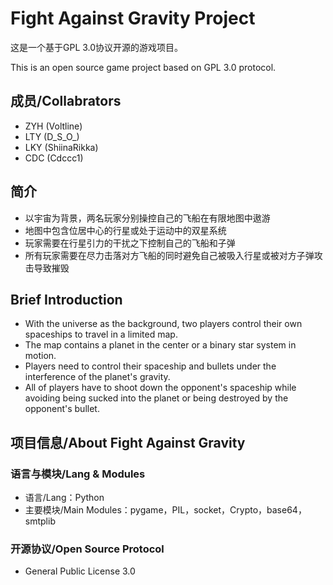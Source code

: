 # Fight Against Gravity Project

这是一个基于GPL 3.0协议开源的游戏项目。

This is an open source game project based on GPL 3.0 protocol.

## 成员/Collabrators
* ZYH (Voltline)
* LTY (D_S_O_)
* LKY (ShiinaRikka)
* CDC (Cdccc1)

## 简介
* 以宇宙为背景，两名玩家分别操控自己的飞船在有限地图中遨游
* 地图中包含位居中心的行星或处于运动中的双星系统
* 玩家需要在行星引力的干扰之下控制自己的飞船和子弹
* 所有玩家需要在尽力击落对方飞船的同时避免自己被吸入行星或被对方子弹攻击导致摧毁

## Brief Introduction
* With the universe as the background, two players control their own spaceships to travel in a limited map. 
* The map contains a planet in the center or a binary star system in motion. 
* Players need to control their spaceship and bullets under the interference of the planet's gravity. 
* All of players have to shoot down the opponent's spaceship while avoiding being sucked into the planet or being destroyed by the opponent's bullet.

## 项目信息/About Fight Against Gravity
### 语言与模块/Lang & Modules
* 语言/Lang：Python
* 主要模块/Main Modules：pygame，PIL，socket，Crypto，base64，smtplib
### 开源协议/Open Source Protocol
* General Public License 3.0

